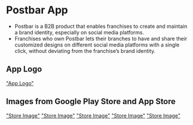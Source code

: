 # Postbar App

- Postbar is a B2B product that enables franchises to create and maintain a brand identity, especially on social media platforms.
- Franchises who own Postbar lets their branches to have and share their customized designs on different social media
platforms with a single click, without deviating from the franchise’s brand identity.


## App Logo

["App Logo"](https://github.com/anilanlar/postbar/blob/master/assets/launcher/icon_gif.gif)

## Images from Google Play Store and App Store

["Store Image"](https://github.com/anilanlar/postbar/blob/master/assets/pg1.jpg)
["Store Image"](https://github.com/anilanlar/postbar/blob/master/assets/pg2.jpg)
["Store Image"](https://github.com/anilanlar/postbar/blob/master/assets/pg3.jpg)
["Store Image"](https://github.com/anilanlar/postbar/blob/master/assets/pg4.jpg)
["Store Image"](https://github.com/anilanlar/postbar/blob/master/assets/pg5.jpg)
